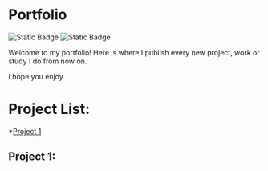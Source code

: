 # Portfolio
![Static Badge](https://img.shields.io/badge/React.js-blue?style=for-the-badge)
![Static Badge](https://img.shields.io/badge/Status-In%20Progress-red?style=for-the-badge)

Welcome to my portfolio! Here is where I publish every new project, work or study I do from now on. 

I hope you enjoy.

# Project List:
*[Project 1](#project-1)

## Project 1:

